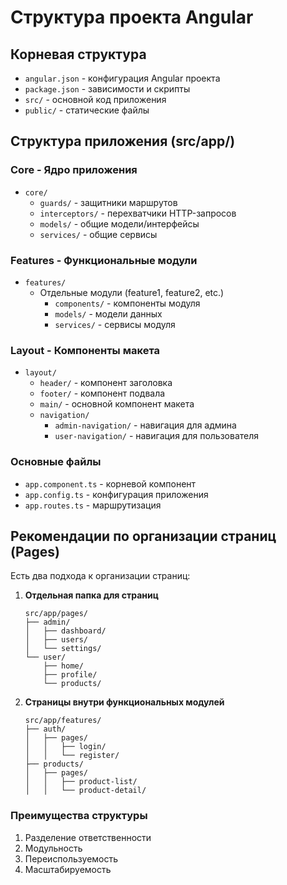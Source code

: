 # Структура проекта Angular

## Корневая структура
- `angular.json` - конфигурация Angular проекта
- `package.json` - зависимости и скрипты
- `src/` - основной код приложения
- `public/` - статические файлы

## Структура приложения (src/app/)

### Core - Ядро приложения
- `core/`
  - `guards/` - защитники маршрутов
  - `interceptors/` - перехватчики HTTP-запросов
  - `models/` - общие модели/интерфейсы
  - `services/` - общие сервисы

### Features - Функциональные модули
- `features/`
  - Отдельные модули (feature1, feature2, etc.)
    - `components/` - компоненты модуля
    - `models/` - модели данных
    - `services/` - сервисы модуля

### Layout - Компоненты макета
- `layout/`
  - `header/` - компонент заголовка
  - `footer/` - компонент подвала
  - `main/` - основной компонент макета
  - `navigation/`
    - `admin-navigation/` - навигация для админа
    - `user-navigation/` - навигация для пользователя

### Основные файлы
- `app.component.ts` - корневой компонент
- `app.config.ts` - конфигурация приложения
- `app.routes.ts` - маршрутизация

## Рекомендации по организации страниц (Pages)

Есть два подхода к организации страниц:

1. **Отдельная папка для страниц**
   ```
   src/app/pages/
   ├── admin/
   │   ├── dashboard/
   │   ├── users/
   │   └── settings/
   └── user/
       ├── home/
       ├── profile/
       └── products/
   ```

2. **Страницы внутри функциональных модулей**
   ```
   src/app/features/
   ├── auth/
   │   ├── pages/
   │   │   ├── login/
   │   │   └── register/
   ├── products/
   │   ├── pages/
   │   │   ├── product-list/
   │   │   └── product-detail/
   ```

### Преимущества структуры
1. Разделение ответственности
2. Модульность
3. Переиспользуемость
4. Масштабируемость